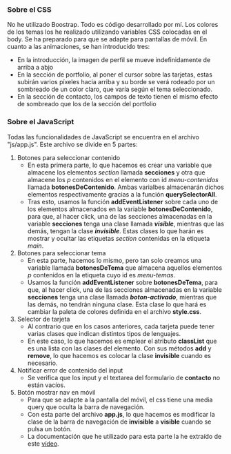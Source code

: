 ### Sobre el CSS
No he utilizado Boostrap.
Todo es código desarrollado por mí. Los colores de los temas los he 
realizado utilizando variables CSS colocadas en el body.
Se ha preparado para que se adapte para pantallas de móvil.
En cuanto a las animaciones, se han introducido tres:
- En la introducción, la imagen de perfil se mueve indefinidamente de 
arriba a abjo
- En la sección de portfolio, al poner el cursor sobre las tarjetas, 
estas subirán varios píxeles hacia arriba y su borde se verá rodeado 
por un sombreado de un color claro, que varía según el tema 
seleccionado.
- En la sección de contacto, los campos de texto tienen el mismo 
efecto de sombreado que los de la sección del portfolio

### Sobre el JavaScript
Todas las funcionalidades de JavaScript se encuentra en el archivo "js/app.js".
Este archivo se divide en 5 partes:
1. Botones para seleccionar contenido
    - En esta primera parte, lo que hacemos es crear una variable que almacene los elementos *section* llamada **secciones** y otra que almacene los *p* contenidos en el elemento con id *menu-contenidos* llamada **botonesDeContenido**. Ambas varialbes almacenarán dichos elementos respectivamente gracias a la función **querySelectorAll**.
    - Tras esto, usamos la función **addEventListener** sobre cada uno de los elementos almacenados en la variable **botonesDeContenido**, para que, al hacer click, una de las secciones almacenadas en la variable **secciones** tenga una clase llamada ***visible***, mientras que las demás, tengan la clase ***invisible***. Estas clases lo que harán es mostrar y ocultar las etiquetas *section* contenidas en la etiqueta *main*.
2. Botones para seleccionar tema
    - En esta parte, hacemos lo mismo, pero tan solo creamos una variable llamada **botonesDeTema** que almacena aquellos elementos *p* contenidos en la etiqueta cuyo id es *menu-temas*.
    - Usamos la función **addEventListener** sobre **botonesDeTema**, para que, al hacer click, una de las secciones almacenadas en la variable **secciones** tenga una clase llamada ***boton-activado***, mientras que las demás, no tendrán ninguna clase. Esta clase lo que hará es cambiar la paleta de colores definida en el archivo **style.css**.
3. Selector de tarjeta
    - Al contrario que en los casos anteriores, cada tarjeta puede tener varias clases que indican distintos tipos de lenguajes.
    - En este caso, lo que hacemos es emplear el atributo **classList** que es una lista con las clases del elemento. Con sus métodos **add** y **remove**, lo que hacemos es colocar la clase **invisible** cuando es necesario.
4. Notificar error de contenido del input
    - Se verifica que los input y el textarea del formulario de **contacto** no están vacíos.
5. Botón mostrar nav en móvil
    - Para que se adapte a la pantalla del móvil, el css tiene una media query que oculta la barra de navegación.
    - Con esta parte del archivo **app.js**, lo que hacemos es modificar la clase de la barra de navegación de **invisible** a **visible** cuando se pulsa un botón.
    - La documentación que he utilizado para esta parte la he extraído de este [vídeo](https://www.youtube.com/watch?v=f7QujqArvIw).
